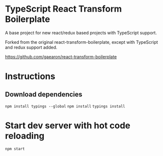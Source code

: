 # TypeScript React Transform Boilerplate

A base project for new react/redux based projects with TypeScript support.

Forked from the original react-transform-boilerplate, except with TypeScript and redux support added.

https://github.com/gaearon/react-transform-boilerplate

# Instructions

## Download dependencies
`npm install typings --global`
`npm install`
`typings install`

# Start dev server with hot code reloading
`npm start`
